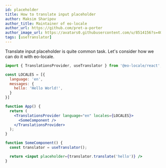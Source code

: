 ```yaml
---
id: placeholder
title: How to translate input placeholder
author: Maksim Sharipov
author_title: Maintainer of eo-locale
author_url: https://github.com/pret-a-porter
author_image_url: https://avatars0.githubusercontent.com/u/8514156?s=400&v=4
tags: [useTranslator]
---
```


Translate input placeholder is quite common task.
Let's consider how we can do it with eo-locale.

```jsx
import { TranslationsProvider, useTranslator } from '@eo-locale/react';

const LOCALES = [{
  language: 'en',
  messages: {
    hello: 'Hello World!',
  }
}]

function App() {
  return (
    <TranslationsProvider language="en" locales={LOCALES}>
      <SomeComponent />
    </TranslationsProvider>
  );
}

function SomeComponent() {
  const translator = useTranslator();

  return <input placeholder={translator.translate('hello')} />
}
```
